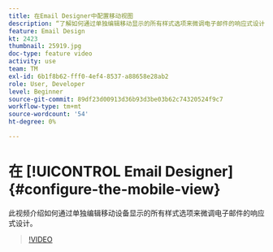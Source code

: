 ```yaml
---
title: 在Email Designer中配置移动视图
description: “了解如何通过单独编辑移动显示的所有样式选项来微调电子邮件的响应式设计。”
feature: Email Design
kt: 2423
thumbnail: 25919.jpg
doc-type: feature video
activity: use
team: TM
exl-id: 6b1f8b62-fff0-4ef4-8537-a88658e28ab2
role: User, Developer
level: Beginner
source-git-commit: 89df23d00913d36b93d3be03b62c74320524f9c7
workflow-type: tm+mt
source-wordcount: '54'
ht-degree: 0%

---
```


# 在 [!UICONTROL Email Designer] {#configure-the-mobile-view}

此视频介绍如何通过单独编辑移动设备显示的所有样式选项来微调电子邮件的响应式设计。

>[!VIDEO](https://video.tv.adobe.com/v/25919?quality=12&learn=on)
